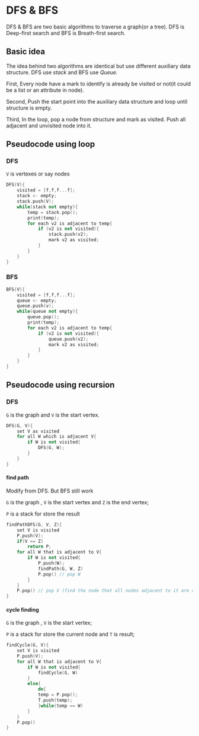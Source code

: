 # DFS & BFS


DFS & BFS are two basic algorithms to traverse a graph(or a tree). DFS is Deep-first search and BFS is Breath-first search.

## Basic idea

The idea behind two algorithms are identical but use different auxiliary data structure. DFS use _stack_ and BFS use _Queue_.

First, Every node have a mark to identify is already be visited or not(it could be a list or an attribute in node).

Second, Push the start point into the auxiliary data structure and loop until structure is empty.

Third, In the loop, pop a node from structure and mark as visited. Push all adjacent and unvisited node into it.

## Pseudocode using loop

### DFS

`V` is vertexes or say nodes

```cpp
DFS(V){
    visited = [f,f,f...f];
    stack <- empty;
    stack.push(V);
    while(stack not empty){
        temp = stack.pop();
        print(temp);
        for each v2 is adjacent to temp{
            if (v2 is not visited){
                stack.push(v2);
                mark v2 as visited;
            }
        }
    }
}
```

### BFS

```cpp
BFS(V){
    visited = [f,f,f...f];
    queue <- empty;
    queue.push(v);
    while(queue not empty){
        queue.pop();
        print(temp);
        for each v2 is adjacent to temp{
            if (v2 is not visited){
                queue.push(v2);
                mark v2 as visited;
            }
        }
    }
}
```

## Pseudocode using recursion

### DFS

`G` is the graph and `V` is the start vertex.

```cpp
DFS(G, V){
    set V as visited
    for all W which is adjacent V{
        if W is not visited{
            DFS(G, W);
        }
    }
}
```

#### find path

Modify from DFS. But BFS still work

`G` is the graph , `V` is the start vertex and `Z` is the end vertex;

`P` is a stack for store the result

```cpp
findPathDFS(G, V, Z){
    set V is visited
    P.push(V);
    if(V == Z)
        return P;
    for all W that is adjacent to V{
        if W is not visited{
            P.push(W);
            findPath(G, W, Z)
            P.pop() // pop W
        }
    }
    P.pop() // pop V (find the node that all nodes adjacent to it are visited and It is not target)
}
```

#### cycle finding

`G` is the graph , `V` is the start vertex;

`P` is a stack for store the current node and `T` is result;

```cpp
findCycle(G, V){
    set V is visited
    P.push(V);
    for all W that is adjacent to V{
        if W is not visited{
            findCycle(G, W)
        }
        else{
            do{
            temp = P.pop();
            T.push(temp);
            }while(temp == W)
        }
    }
    P.pop()
}
```

